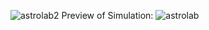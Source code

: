 
![astrolab2](https://github.com/cameron647/astrolab/assets/140853948/9978e254-72b2-4156-ba00-f82939da51c3)
Preview of Simulation:
![astrolab](https://github.com/cameron647/astrolab/assets/140853948/449ff46f-21f8-4f3f-b518-48317fcbdefa)

